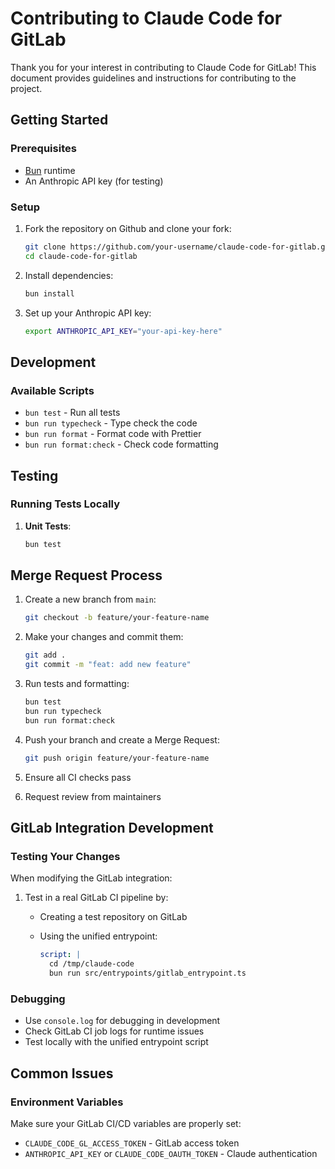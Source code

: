 # Contributing to Claude Code for GitLab

Thank you for your interest in contributing to Claude Code for GitLab! This document provides guidelines and instructions for contributing to the project.

## Getting Started

### Prerequisites

- [Bun](https://bun.sh/) runtime
- An Anthropic API key (for testing)

### Setup

1. Fork the repository on Github and clone your fork:

   ```bash
   git clone https://github.com/your-username/claude-code-for-gitlab.git
   cd claude-code-for-gitlab
   ```

2. Install dependencies:

   ```bash
   bun install
   ```

3. Set up your Anthropic API key:

   ```bash
   export ANTHROPIC_API_KEY="your-api-key-here"
   ```

## Development

### Available Scripts

- `bun test` - Run all tests
- `bun run typecheck` - Type check the code
- `bun run format` - Format code with Prettier
- `bun run format:check` - Check code formatting

## Testing

### Running Tests Locally

1. **Unit Tests**:

   ```bash
   bun test
   ```

## Merge Request Process

1. Create a new branch from `main`:

   ```bash
   git checkout -b feature/your-feature-name
   ```

2. Make your changes and commit them:

   ```bash
   git add .
   git commit -m "feat: add new feature"
   ```

3. Run tests and formatting:

   ```bash
   bun test
   bun run typecheck
   bun run format:check
   ```

4. Push your branch and create a Merge Request:

   ```bash
   git push origin feature/your-feature-name
   ```

5. Ensure all CI checks pass

6. Request review from maintainers

## GitLab Integration Development

### Testing Your Changes

When modifying the GitLab integration:

1. Test in a real GitLab CI pipeline by:

   - Creating a test repository on GitLab
   - Using the unified entrypoint:

     ```yaml
     script: |
       cd /tmp/claude-code
       bun run src/entrypoints/gitlab_entrypoint.ts
     ```

### Debugging

- Use `console.log` for debugging in development
- Check GitLab CI job logs for runtime issues
- Test locally with the unified entrypoint script

## Common Issues

### Environment Variables

Make sure your GitLab CI/CD variables are properly set:

- `CLAUDE_CODE_GL_ACCESS_TOKEN` - GitLab access token
- `ANTHROPIC_API_KEY` or `CLAUDE_CODE_OAUTH_TOKEN` - Claude authentication
